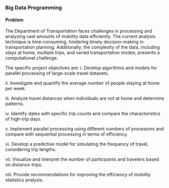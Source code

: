 ### Big Data Programming

#### Problem
The Department of Transportation faces challenges in processing and analyzing vast amounts of mobility data efficiently. The current analysis technique is time-consuming, hindering timely decision-making in transportation planning. Additionally, the complexity of the data, including stays at home, multiple trips, and varied transportation modes, presents a computational challenge.

The specific project objectives are:
i.	Develop algorithms and models for parallel processing of large-scale travel datasets.

ii.	Investigate and quantify the average number of people staying at home per week.

iii.	Analyze travel distances when individuals are not at home and determine patterns.

iv.	Identify dates with specific trip counts and compare the characteristics of high-trip days.

v.	Implement parallel processing using different numbers of processors and compare with sequential processing in terms of efficiency.

vi.	Develop a predictive model for simulating the frequency of travel, considering trip lengths.

vii.	Visualize and interpret the number of participants and travelers based on distance-trips.

viii.	Provide recommendations for improving the efficiency of mobility statistics analysis.

